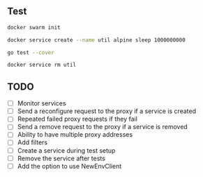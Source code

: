 ## Test

```bash
docker swarm init

docker service create --name util alpine sleep 1000000000

go test --cover

docker service rm util
```

## TODO

- [ ] Monitor services
- [ ] Send a reconfigure request to the proxy if a service is created
- [ ] Repeated failed proxy requests if they fail
- [ ] Send a remove request to the proxy if a service is removed
- [ ] Ability to have multiple proxy addresses
- [ ] Add filters
- [ ] Create a service during test setup
- [ ] Remove the service after tests
- [ ] Add the option to use NewEnvClient